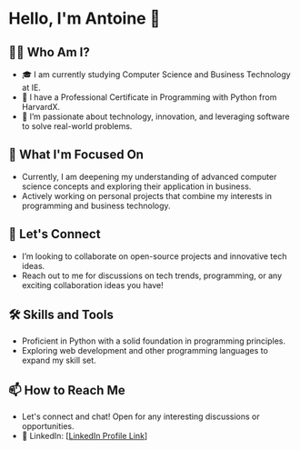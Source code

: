 # Hello, I'm Antoine 👋

## 👨‍💻 Who Am I?
- 🎓 I am currently studying Computer Science and Business Technology at IE.
- 🌟 I have a Professional Certificate in Programming with Python from HarvardX.
- 🚀 I’m passionate about technology, innovation, and leveraging software to solve real-world problems.

## 🌱 What I'm Focused On
- Currently, I am deepening my understanding of advanced computer science concepts and exploring their application in business.
- Actively working on personal projects that combine my interests in programming and business technology.

## 🤝 Let's Connect
- I’m looking to collaborate on open-source projects and innovative tech ideas.
- Reach out to me for discussions on tech trends, programming, or any exciting collaboration ideas you have!

## 🛠️ Skills and Tools
- Proficient in Python with a solid foundation in programming principles.
- Exploring web development and other programming languages to expand my skill set.

<!-- Replace [YourGitHubUsername] with your actual GitHub username -->

## 📫 How to Reach Me
- Let's connect and chat! Open for any interesting discussions or opportunities.
- 🔗 LinkedIn: [[LinkedIn Profile Link](https://www.linkedin.com/in/antoine-thuillier-b49a6529a/)]

<!-- Optional: Include other social media links if you'd like -->

<!-- This section can be used for dynamic GitHub activity or any personal message you want to add -->

